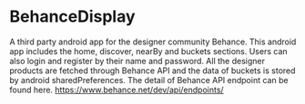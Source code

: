 # BehanceDisplay
A third party android app for the designer community Behance. 
This android app includes the home, discover, nearBy and buckets sections.
Users can also login and register by their name and password.
All the designer products are fetched through Behance API and the data of buckets is stored by android sharedPreferences.
The detail of Behance API endpoint can be found here.
https://www.behance.net/dev/api/endpoints/
